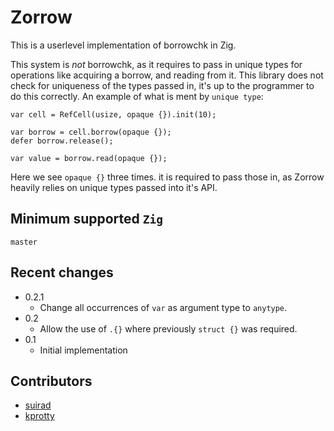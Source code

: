 # Zorrow
This is a userlevel implementation of borrowchk in Zig.

This system is *not* borrowchk, as it requires to pass in unique types for operations
like acquiring a borrow, and reading from it. This library does not check for uniqueness
of the types passed in, it's up to the programmer to do this correctly.
An example of what is ment by `unique type`:

```Zig
var cell = RefCell(usize, opaque {}).init(10);

var borrow = cell.borrow(opaque {});
defer borrow.release();

var value = borrow.read(opaque {});
```
Here we see `opaque {}` three times. it is required to pass those in, as Zorrow
heavily relies on unique types passed into it's API.

## Minimum supported `Zig`
`master`

## Recent changes
  * 0.2.1
    * Change all occurrences of `var` as argument type to `anytype`.
  * 0.2
    * Allow the use of `.{}` where previously `struct {}` was required.
  * 0.1
    * Initial implementation

## Contributors
  * [suirad](https://github.com/suirad)
  * [kprotty](https://github.com/kprotty)
